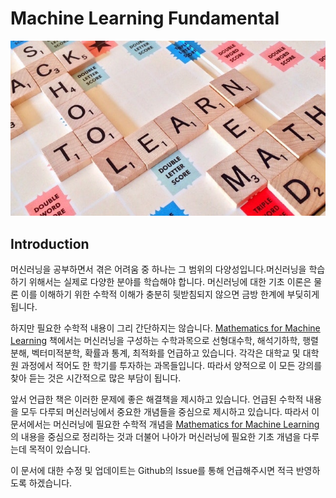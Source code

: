 # Machine Learning Fundamental

<div align=center>
<img src="assets/cover.jpg"/>
</div>



## Introduction

머신러닝을 공부하면서 겪은 어려움 중 하나는 그 범위의 다양성입니다.머신러닝을 학습하기 위해서는 실제로 다양한 분야를 학습해야 합니다. 머신러닝에 대한 기초 이론은 물론 이를 이해하기 위한 수학적 이해가 충분히 뒷받침되지 않으면 금방 한계에 부딪히게 됩니다.

하지만 필요한 수학적 내용이 그리 간단하지는 않습니다. [Mathematics for Machine Learning](https://mml-book.github.io/) 책에서는 머신러닝을 구성하는 수학과목으로 선형대수학, 해석기하학, 행렬분해, 벡터미적분학, 확률과 통계, 최적화를 언급하고 있습니다. 각각은 대학교 및 대학원 과정에서 적어도 한 학기를 투자하는 과목들입니다. 따라서 양적으로 이 모든 강의를 찾아 듣는 것은 시간적으로 많은 부담이 됩니다.

앞서 언급한 책은 이러한 문제에 좋은 해결책을 제시하고 있습니다. 언급된 수학적 내용을 모두 다루되 머신러닝에서 중요한 개념들을 중심으로 제시하고 있습니다. 따라서 이 문서에서는 머신러닝에 필요한 수학적 개념을 [Mathematics for Machine Learning](https://mml-book.github.io/)의 내용을 중심으로 정리하는 것과 더불어 나아가 머신러닝에 필요한 기초 개념을 다루는데 목적이 있습니다.

이 문서에 대한 수정 및 업데이트는 Github의 Issue를 통해 언급해주시면 적극 반영하도록 하겠습니다.
